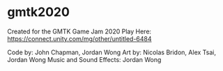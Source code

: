 # gmtk2020
Created for the GMTK Game Jam 2020
Play Here: https://connect.unity.com/mg/other/untitled-6484

Code by: John Chapman, Jordan Wong
Art by: Nicolas Bridon, Alex Tsai, Jordan Wong
Music and Sound Effects: Jordan Wong
